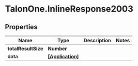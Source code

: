 # TalonOne.InlineResponse2003

## Properties

Name | Type | Description | Notes
------------ | ------------- | ------------- | -------------
**totalResultSize** | **Number** |  | 
**data** | [**[Application]**](Application.md) |  | 



